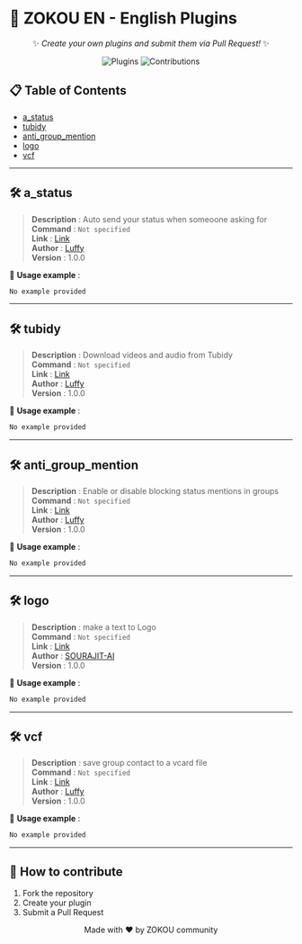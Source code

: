 # 🎉 ZOKOU EN - English Plugins

<div align="center">
  
✨ *Create your own plugins and submit them via Pull Request!* ✨  

![Plugins](https://img.shields.io/badge/Total_Plugins-5-blue) 
![Contributions](https://img.shields.io/badge/Contributions-Welcome-green)

</div>

## 📋 Table of Contents
- [a_status](#a_status)
- [tubidy](#tubidy)
- [anti_group_mention](#anti_group_mention)
- [logo](#logo)
- [vcf](#vcf)

---


## 🛠 a_status 

> **Description** : Auto send your status when someoone asking for  
> **Command** : `Not specified`  
> **Link** : [Link](https://gist.github.com/stark989ioio/93bbc56e1be9c90546bfb949efb622ea)  
> **Author** : [Luffy](#)  
> **Version** : 1.0.0  



🔹 **Usage example** :  
```bash
No example provided
```

---

## 🛠 tubidy 

> **Description** : Download videos and audio from Tubidy  
> **Command** : `Not specified`  
> **Link** : [Link](https://gist.github.com/stark989ioio/0edaa07ed57fc95bd5f5ff8bbc2f6d87)  
> **Author** : [Luffy](#)  
> **Version** : 1.0.0  



🔹 **Usage example** :  
```bash
No example provided
```

---

## 🛠 anti_group_mention 

> **Description** : Enable or disable blocking status mentions in groups  
> **Command** : `Not specified`  
> **Link** : [Link](https://gist.github.com/stark989ioio/bbd40515901b1d3e128a595a3ed1a0e9)  
> **Author** : [Luffy](#)  
> **Version** : 1.0.0  



🔹 **Usage example** :  
```bash
No example provided
```

---

## 🛠 logo 

> **Description** : make a text to Logo  
> **Command** : `Not specified`  
> **Link** : [Link](https://gist.github.com/Rdx690/2e83b2beb3dcd89d1ef94a245fa168a8)  
> **Author** : [SOURAJIT-AI](#)  
> **Version** : 1.0.0  



🔹 **Usage example** :  
```bash
No example provided
```

---

## 🛠 vcf 

> **Description** : save group contact to a vcard file  
> **Command** : `Not specified`  
> **Link** : [Link](https://gist.github.com/stark989ioio/8566be851b09cd55888a7979d008a52d)  
> **Author** : [Luffy](#)  
> **Version** : 1.0.0  



🔹 **Usage example** :  
```bash
No example provided
```

---


## 🤝 How to contribute
1. Fork the repository
2. Create your plugin
3. Submit a Pull Request

<div align="center">
  
Made with ❤️ by ZOKOU community

</div>
